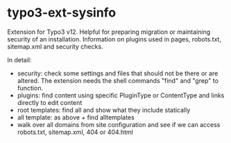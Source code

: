 # typo3-ext-sysinfo
Extension for Typo3 v12. Helpful for preparing migration or maintaining security of an installation.
Information on plugins used in pages, robots.txt, sitemap.xml and security checks.

In detail:
- security: check some settings and files that should not be there or are altered. The extension needs the shell commands "find" and "grep" to function.
- plugins: find content using specific PluginType or ContentType and links directly to edit content
- root templates: find all and show what they include statically
- all template: as above + find alltemplates
- walk over all domains from site configuration and see if we can access robots.txt, sitemap.xml, 404 or 404.html
